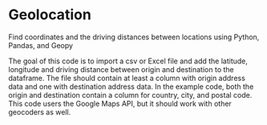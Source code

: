 # Geolocation
Find coordinates and the driving distances between locations using Python, Pandas, and Geopy

The goal of this code is to import a csv or Excel file and add the latitude, longitude and driving distance between origin and destination to the dataframe. 
The file should contain at least a column with origin address data and one with destination address data. 
In the example code, both the origin and destination contain a column for country, city, and postal code. 
This code users the Google Maps API, but it should work with other geocoders as well. 
